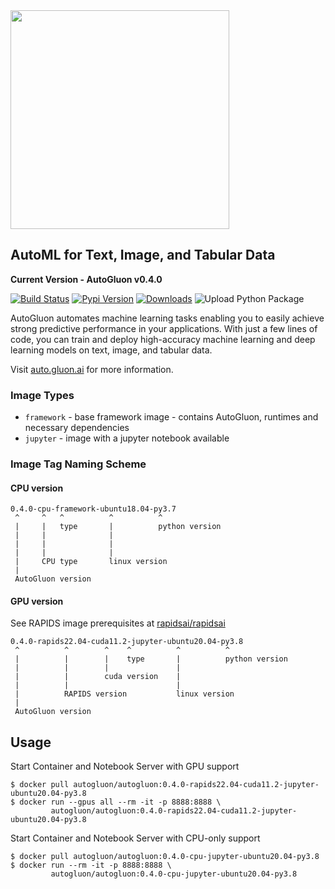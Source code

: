 <div align="left">
  <img src="https://user-images.githubusercontent.com/16392542/77208906-224aa500-6aba-11ea-96bd-e81806074030.png" width="350">
</div>

## AutoML for Text, Image, and Tabular Data
**Current Version - AutoGluon v0.4.0**

[![Build Status](https://ci.gluon.ai/view/all/job/autogluon/job/master/badge/icon)](https://ci.gluon.ai/view/all/job/autogluon/job/master/)
[![Pypi Version](https://img.shields.io/pypi/v/autogluon.svg)](https://pypi.org/project/autogluon/#history)
[![Downloads](https://pepy.tech/badge/autogluon)](https://pepy.tech/project/autogluon)
![Upload Python Package](https://github.com/awslabs/autogluon/workflows/Upload%20Python%20Package/badge.svg)

AutoGluon automates machine learning tasks enabling you to easily achieve strong predictive performance in your applications.  With just a few lines of code, you can train and deploy high-accuracy machine learning and deep learning models on text, image, and tabular data.

Visit [auto.gluon.ai](https://auto.gluon.ai) for more information.

### Image Types
* `framework` - base framework image - contains AutoGluon, runtimes and necessary dependencies
* `jupyter` - image with a jupyter notebook available

### Image Tag Naming Scheme

#### CPU version
```
0.4.0-cpu-framework-ubuntu18.04-py3.7
 ^     ^   ^          ^          ^
 |     |   type       |          python version
 |     |              |
 |     |              |
 |     |              |
 |     CPU type       linux version
 |
 AutoGluon version
```
#### GPU version
See RAPIDS image prerequisites at [rapidsai/rapidsai](https://hub.docker.com/r/rapidsai/rapidsai)
```
0.4.0-rapids22.04-cuda11.2-jupyter-ubuntu20.04-py3.8
 ^          ^        ^    ^          ^          ^
 |          |        |    type       |          python version
 |          |        |               |
 |          |        cuda version    |
 |          |                        |
 |          RAPIDS version           linux version
 |
 AutoGluon version
```

## Usage

Start Container and Notebook Server with GPU support

```shell
$ docker pull autogluon/autogluon:0.4.0-rapids22.04-cuda11.2-jupyter-ubuntu20.04-py3.8
$ docker run --gpus all --rm -it -p 8888:8888 \
         autogluon/autogluon:0.4.0-rapids22.04-cuda11.2-jupyter-ubuntu20.04-py3.8
```

Start Container and Notebook Server with CPU-only support

```shell
$ docker pull autogluon/autogluon:0.4.0-cpu-jupyter-ubuntu20.04-py3.8
$ docker run --rm -it -p 8888:8888 \
         autogluon/autogluon:0.4.0-cpu-jupyter-ubuntu20.04-py3.8
```

